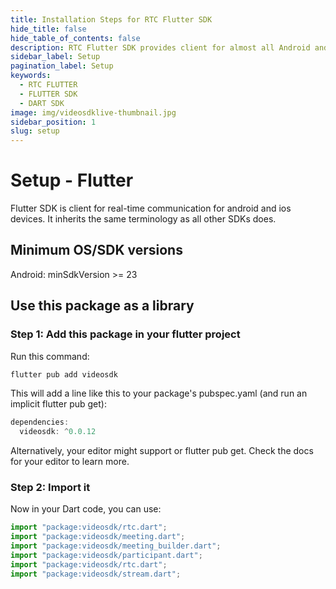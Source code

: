 ```yaml
---
title: Installation Steps for RTC Flutter SDK
hide_title: false
hide_table_of_contents: false
description: RTC Flutter SDK provides client for almost all Android and IOS devices. it takes less amount of cpu and memory.
sidebar_label: Setup
pagination_label: Setup
keywords:
  - RTC FLUTTER
  - FLUTTER SDK
  - DART SDK
image: img/videosdklive-thumbnail.jpg
sidebar_position: 1
slug: setup
---
```


# Setup - Flutter

Flutter SDK is client for real-time communication for android and ios devices. It inherits the same terminology as all other SDKs does.

## Minimum OS/SDK versions

Android: minSdkVersion >= 23

<!-- ### IOS: > 11 -->

## Use this package as a library

### Step 1: Add this package in your flutter project

Run this command:

```js
flutter pub add videosdk
```

This will add a line like this to your package's pubspec.yaml (and run an implicit flutter pub get):

```js
dependencies:
  videosdk: ^0.0.12
```

Alternatively, your editor might support or flutter pub get. Check the docs for your editor to learn more.

### Step 2: Import it

Now in your Dart code, you can use:

```js
import "package:videosdk/rtc.dart";
import "package:videosdk/meeting.dart";
import "package:videosdk/meeting_builder.dart";
import "package:videosdk/participant.dart";
import "package:videosdk/rtc.dart";
import "package:videosdk/stream.dart";
```
